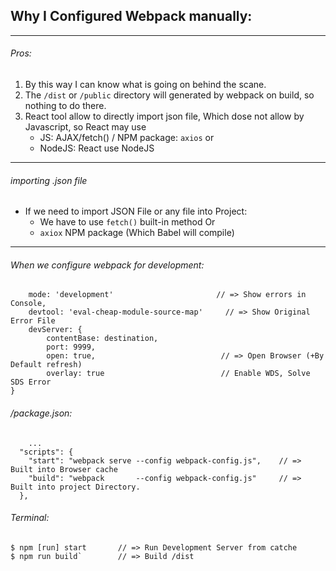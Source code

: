 ## Why I Configured Webpack manually:
---

###### Pros: 
1. By this way I can know what is going on behind the scane. 
2. The `/dist` or `/public` directory will generated by webpack on build, so nothing to do there.
3. React tool allow to directly import json file, Which dose not allow by Javascript, so React may use
	*	JS: AJAX/fetch() / NPM package: `axios`  or 
	* NodeJS:  React use NodeJS 
---

###### importing .json file
* If we need to import JSON File or any file into Project:
	- We have to use `fetch()` built-in method Or
	- `axiox` NPM package 	(Which Babel will compile)
---

###### When we configure webpack for development:

```
	mode: 'development'                       // => Show errors in Console,
	devtool: 'eval-cheap-module-source-map'  	// => Show Original Error File 
	devServer: {
		contentBase: destination,
		port: 9999,
		open: true,                            // => Open Browser (+By Default refresh)
		overlay: true                          // Enable WDS, Solve SDS Error
}
```


###### /package.json:
		
		...
	  "scripts": {
	    "start": "webpack serve --config webpack-config.js", 	// => Built into Browser cache
	    "build": "webpack       --config webpack-config.js" 	// => Built into project Directory. 
	  },


###### Terminal: 

    $ npm [run] start		// => Run Development Server from catche
    $ npm run build` 		// => Build /dist


